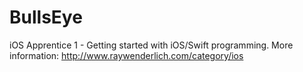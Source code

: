 # BullsEye
iOS Apprentice 1 - Getting started with iOS/Swift programming. More information: http://www.raywenderlich.com/category/ios
